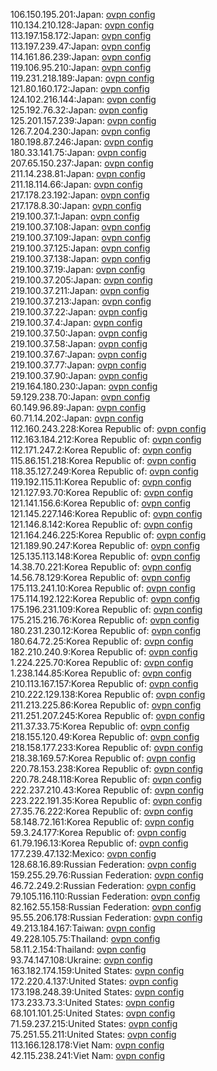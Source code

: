 106.150.195.201:Japan: [ovpn config](vpn/106_150_195_201.ovpn)  
110.134.210.128:Japan: [ovpn config](vpn/110_134_210_128.ovpn)  
113.197.158.172:Japan: [ovpn config](vpn/113_197_158_172.ovpn)  
113.197.239.47:Japan: [ovpn config](vpn/113_197_239_47.ovpn)  
114.161.86.239:Japan: [ovpn config](vpn/114_161_86_239.ovpn)  
119.106.95.210:Japan: [ovpn config](vpn/119_106_95_210.ovpn)  
119.231.218.189:Japan: [ovpn config](vpn/119_231_218_189.ovpn)  
121.80.160.172:Japan: [ovpn config](vpn/121_80_160_172.ovpn)  
124.102.216.144:Japan: [ovpn config](vpn/124_102_216_144.ovpn)  
125.192.76.32:Japan: [ovpn config](vpn/125_192_76_32.ovpn)  
125.201.157.239:Japan: [ovpn config](vpn/125_201_157_239.ovpn)  
126.7.204.230:Japan: [ovpn config](vpn/126_7_204_230.ovpn)  
180.198.87.246:Japan: [ovpn config](vpn/180_198_87_246.ovpn)  
180.33.141.75:Japan: [ovpn config](vpn/180_33_141_75.ovpn)  
207.65.150.237:Japan: [ovpn config](vpn/207_65_150_237.ovpn)  
211.14.238.81:Japan: [ovpn config](vpn/211_14_238_81.ovpn)  
211.18.114.66:Japan: [ovpn config](vpn/211_18_114_66.ovpn)  
217.178.23.192:Japan: [ovpn config](vpn/217_178_23_192.ovpn)  
217.178.8.30:Japan: [ovpn config](vpn/217_178_8_30.ovpn)  
219.100.37.1:Japan: [ovpn config](vpn/219_100_37_1.ovpn)  
219.100.37.108:Japan: [ovpn config](vpn/219_100_37_108.ovpn)  
219.100.37.109:Japan: [ovpn config](vpn/219_100_37_109.ovpn)  
219.100.37.125:Japan: [ovpn config](vpn/219_100_37_125.ovpn)  
219.100.37.138:Japan: [ovpn config](vpn/219_100_37_138.ovpn)  
219.100.37.19:Japan: [ovpn config](vpn/219_100_37_19.ovpn)  
219.100.37.205:Japan: [ovpn config](vpn/219_100_37_205.ovpn)  
219.100.37.211:Japan: [ovpn config](vpn/219_100_37_211.ovpn)  
219.100.37.213:Japan: [ovpn config](vpn/219_100_37_213.ovpn)  
219.100.37.22:Japan: [ovpn config](vpn/219_100_37_22.ovpn)  
219.100.37.4:Japan: [ovpn config](vpn/219_100_37_4.ovpn)  
219.100.37.50:Japan: [ovpn config](vpn/219_100_37_50.ovpn)  
219.100.37.58:Japan: [ovpn config](vpn/219_100_37_58.ovpn)  
219.100.37.67:Japan: [ovpn config](vpn/219_100_37_67.ovpn)  
219.100.37.77:Japan: [ovpn config](vpn/219_100_37_77.ovpn)  
219.100.37.90:Japan: [ovpn config](vpn/219_100_37_90.ovpn)  
219.164.180.230:Japan: [ovpn config](vpn/219_164_180_230.ovpn)  
59.129.238.70:Japan: [ovpn config](vpn/59_129_238_70.ovpn)  
60.149.96.89:Japan: [ovpn config](vpn/60_149_96_89.ovpn)  
60.71.14.202:Japan: [ovpn config](vpn/60_71_14_202.ovpn)  
112.160.243.228:Korea Republic of: [ovpn config](vpn/112_160_243_228.ovpn)  
112.163.184.212:Korea Republic of: [ovpn config](vpn/112_163_184_212.ovpn)  
112.171.247.2:Korea Republic of: [ovpn config](vpn/112_171_247_2.ovpn)  
115.86.151.218:Korea Republic of: [ovpn config](vpn/115_86_151_218.ovpn)  
118.35.127.249:Korea Republic of: [ovpn config](vpn/118_35_127_249.ovpn)  
119.192.115.11:Korea Republic of: [ovpn config](vpn/119_192_115_11.ovpn)  
121.127.93.70:Korea Republic of: [ovpn config](vpn/121_127_93_70.ovpn)  
121.141.156.6:Korea Republic of: [ovpn config](vpn/121_141_156_6.ovpn)  
121.145.227.146:Korea Republic of: [ovpn config](vpn/121_145_227_146.ovpn)  
121.146.8.142:Korea Republic of: [ovpn config](vpn/121_146_8_142.ovpn)  
121.164.246.225:Korea Republic of: [ovpn config](vpn/121_164_246_225.ovpn)  
121.189.90.247:Korea Republic of: [ovpn config](vpn/121_189_90_247.ovpn)  
125.135.113.148:Korea Republic of: [ovpn config](vpn/125_135_113_148.ovpn)  
14.38.70.221:Korea Republic of: [ovpn config](vpn/14_38_70_221.ovpn)  
14.56.78.129:Korea Republic of: [ovpn config](vpn/14_56_78_129.ovpn)  
175.113.241.10:Korea Republic of: [ovpn config](vpn/175_113_241_10.ovpn)  
175.114.192.122:Korea Republic of: [ovpn config](vpn/175_114_192_122.ovpn)  
175.196.231.109:Korea Republic of: [ovpn config](vpn/175_196_231_109.ovpn)  
175.215.216.76:Korea Republic of: [ovpn config](vpn/175_215_216_76.ovpn)  
180.231.230.12:Korea Republic of: [ovpn config](vpn/180_231_230_12.ovpn)  
180.64.72.25:Korea Republic of: [ovpn config](vpn/180_64_72_25.ovpn)  
182.210.240.9:Korea Republic of: [ovpn config](vpn/182_210_240_9.ovpn)  
1.224.225.70:Korea Republic of: [ovpn config](vpn/1_224_225_70.ovpn)  
1.238.144.85:Korea Republic of: [ovpn config](vpn/1_238_144_85.ovpn)  
210.113.167.157:Korea Republic of: [ovpn config](vpn/210_113_167_157.ovpn)  
210.222.129.138:Korea Republic of: [ovpn config](vpn/210_222_129_138.ovpn)  
211.213.225.86:Korea Republic of: [ovpn config](vpn/211_213_225_86.ovpn)  
211.251.207.245:Korea Republic of: [ovpn config](vpn/211_251_207_245.ovpn)  
211.37.33.75:Korea Republic of: [ovpn config](vpn/211_37_33_75.ovpn)  
218.155.120.49:Korea Republic of: [ovpn config](vpn/218_155_120_49.ovpn)  
218.158.177.233:Korea Republic of: [ovpn config](vpn/218_158_177_233.ovpn)  
218.38.169.57:Korea Republic of: [ovpn config](vpn/218_38_169_57.ovpn)  
220.78.153.238:Korea Republic of: [ovpn config](vpn/220_78_153_238.ovpn)  
220.78.248.118:Korea Republic of: [ovpn config](vpn/220_78_248_118.ovpn)  
222.237.210.43:Korea Republic of: [ovpn config](vpn/222_237_210_43.ovpn)  
223.222.191.35:Korea Republic of: [ovpn config](vpn/223_222_191_35.ovpn)  
27.35.76.222:Korea Republic of: [ovpn config](vpn/27_35_76_222.ovpn)  
58.148.72.161:Korea Republic of: [ovpn config](vpn/58_148_72_161.ovpn)  
59.3.24.177:Korea Republic of: [ovpn config](vpn/59_3_24_177.ovpn)  
61.79.196.13:Korea Republic of: [ovpn config](vpn/61_79_196_13.ovpn)  
177.239.47.132:Mexico: [ovpn config](vpn/177_239_47_132.ovpn)  
128.68.16.89:Russian Federation: [ovpn config](vpn/128_68_16_89.ovpn)  
159.255.29.76:Russian Federation: [ovpn config](vpn/159_255_29_76.ovpn)  
46.72.249.2:Russian Federation: [ovpn config](vpn/46_72_249_2.ovpn)  
79.105.116.110:Russian Federation: [ovpn config](vpn/79_105_116_110.ovpn)  
82.162.55.158:Russian Federation: [ovpn config](vpn/82_162_55_158.ovpn)  
95.55.206.178:Russian Federation: [ovpn config](vpn/95_55_206_178.ovpn)  
49.213.184.167:Taiwan: [ovpn config](vpn/49_213_184_167.ovpn)  
49.228.105.75:Thailand: [ovpn config](vpn/49_228_105_75.ovpn)  
58.11.2.154:Thailand: [ovpn config](vpn/58_11_2_154.ovpn)  
93.74.147.108:Ukraine: [ovpn config](vpn/93_74_147_108.ovpn)  
163.182.174.159:United States: [ovpn config](vpn/163_182_174_159.ovpn)  
172.220.4.137:United States: [ovpn config](vpn/172_220_4_137.ovpn)  
173.198.248.39:United States: [ovpn config](vpn/173_198_248_39.ovpn)  
173.233.73.3:United States: [ovpn config](vpn/173_233_73_3.ovpn)  
68.101.101.25:United States: [ovpn config](vpn/68_101_101_25.ovpn)  
71.59.237.215:United States: [ovpn config](vpn/71_59_237_215.ovpn)  
75.251.55.211:United States: [ovpn config](vpn/75_251_55_211.ovpn)  
113.166.128.178:Viet Nam: [ovpn config](vpn/113_166_128_178.ovpn)  
42.115.238.241:Viet Nam: [ovpn config](vpn/42_115_238_241.ovpn)  
